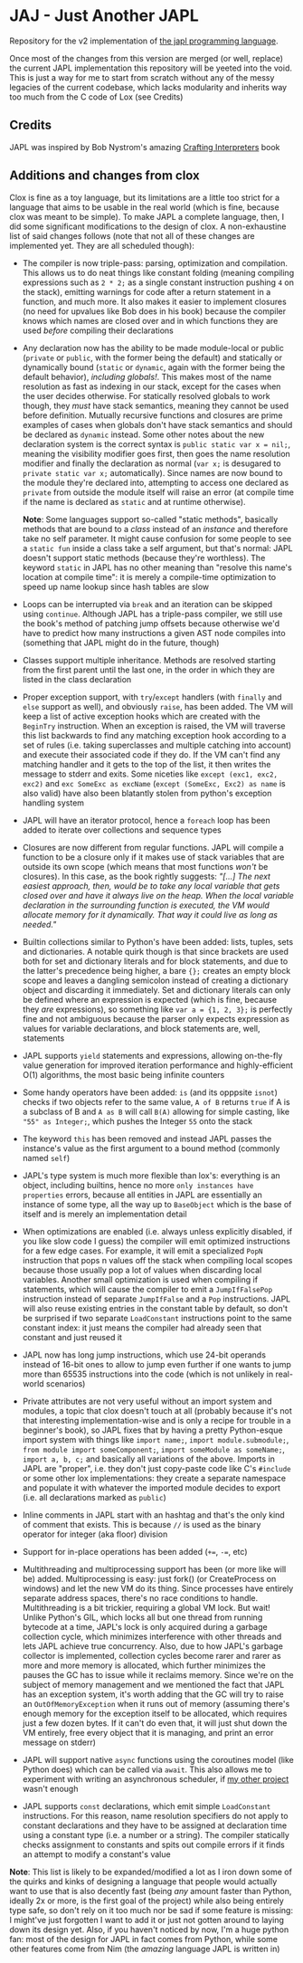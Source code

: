 # JAJ - Just Another JAPL
Repository for the v2 implementation of [the japl programming language](http://github.com/japl-lang).

Once most of the changes from this version are merged (or well, replace) the current JAPL implementation
this repository will be yeeted into the void. This is just a way for me to start from scratch without any of the messy legacies of the current codebase, which lacks modularity and inherits way too much from the C code of Lox (see Credits)

## Credits

JAPL was inspired by Bob Nystrom's amazing [Crafting Interpreters](https://craftinginterpreters.com) book

## Additions and changes from clox

Clox is fine as a toy language, but its limitations are a little too strict for a language that aims to be usable in the real world (which is fine, because clox was meant to be simple). To make JAPL a complete language, then, I did some significant modifications to the design of clox. A non-exhaustine list of said changes follows (note that not all of these changes are implemented yet. They are all scheduled though):

- The compiler is now triple-pass: parsing, optimization and compilation. This allows us to do neat things like constant folding (meaning compiling expressions such as `2 * 2;` as a single constant instruction pushing `4` on the stack), emitting warnings for code after a return statement in a function, and much more. It also makes it easier to implement closures (no need for upvalues like Bob does in his book) because the compiler knows which names are closed over and in which functions they are used _before_ compiling their declarations
- Any declaration now has the ability to be made module-local or public (`private` or `public`, with the former being the default) and statically or dynamically bound (`static` or `dynamic`, again with the former being the default behavior), _including globals!_. This makes most of the name resolution as fast as indexing in our stack, except for the cases when the user decides otherwise. For statically resolved globals to work though, they _must_ have stack semantics, meaning they cannot be used before definition. Mutually recursive functions and closures are prime examples of cases when globals don't have stack semantics and should be declared as `dynamic` instead. Some other notes about the new declaration system is the correct syntax is `public static var x = nil;`, meaning the visibility modifier goes first, then goes the name resolution modifier and finally the declaration as normal (`var x;` is desugared to `private static var x;` automatically). Since names are now bound to the module they're declared into, attempting to access one declared as `private` from outside the module itself will raise an error (at compile time if the name is declared as `static` and at runtime otherwise).

    __Note__: Some languages support so-called "static methods", basically methods that are bound to a _class_ instead of an _instance_ and therefore take no self parameter. It might cause confusion for some people to see a `static fun` inside a class take a self argument, but that's normal: JAPL doesn't support static methods (because they're worthless). The keyword `static` in JAPL has no other meaning than "resolve this name's location at compile time": it is merely a compile-time optimization to speed up name lookup since hash tables are slow

- Loops can be interrupted via `break` and an iteration can be skipped using `continue`. Although JAPL has a triple-pass compiler, we still use the book's method of patching jump offsets because otherwise we'd have to predict how many instructions a given AST node compiles into (something that JAPL might do in the future, though)
- Classes support multiple inheritance. Methods are resolved starting from the first parent until the last one, in the order in which they are listed in the class declaration
- Proper exception support, with `try`/`except` handlers (with `finally` and `else` support as well), and obviously `raise`, has been added. The VM will keep a list of active exception hooks which are created with the `BeginTry` instruction. When an exception is raised, the VM will traverse this list backwards to find any matching exception hook according to a set of rules (i.e. taking superclasses and multiple catching into account) and execute their associated code if they do. If the VM can't find any matching handler and it gets to the top of the list, it then writes the message to stderr and exits. Some niceties like `except (exc1, exc2, exc2)` and `exc SomeExc as excName` (`except (SomeExc, Exc2) as name` is also valid) have also been blatantly stolen from python's exception handling system
- JAPL will have an iterator protocol, hence a `foreach` loop has been added to iterate over collections and sequence types
- Closures are now different from regular functions. JAPL will compile a function to be a closure only if it makes use of stack variables that are outside its own scope (which means that most functions _won't_ be closures). In this case, as the book rightly suggests: _"[...] The next easiest approach, then, would be to take any local variable that gets closed over and have it always live on the heap. When the local variable declaration in the surrounding function is executed, the VM would allocate memory for it dynamically. That way it could live as long as needed."_
- Builtin collections similar to Python's have been added: lists, tuples, sets and dictionaries. A notable quirk though is that since brackets are used both for set and dictionary literals and for block statements, and due to the latter's precedence being higher, a bare `{};` creates an empty block scope and leaves a dangling semicolon instead of creating a dictionary object and discarding it immediately. Set and dictionary literals can only be defined where an expression is expected (which is fine, because they _are_ expressions), so something like `var a = {1, 2, 3};` is perfectly fine and not ambiguous because the parser only expects expression as values for variable declarations, and block statements are, well, statements
- JAPL supports `yield` statements and expressions, allowing on-the-fly value generation for improved iteration performance and highly-efficient O(1) algorithms, the most basic being infinite counters
- Some handy operators have been added: `is` (and its opppsite `isnot`) checks if two objects refer to the same value, `A of B` returns `true` if A is a subclass of B and `A as B` will call `B(A)` allowing for simple casting, like `"55" as Integer;`, which pushes the Integer `55` onto the stack
- The keyword `this` has been removed and instead JAPL passes the instance's value as the first argument to a bound method (commonly named `self`)
- JAPL's type system is much more flexible than lox's: everything is an object, including builtins, hence no more `only instances have properties` errors, because all entities in JAPL are essentially an instance of some type, all the way up to `BaseObject` which is the base of itself and is merely an implementation detail
- When optimizations are enabled (i.e. always unless explicitly disabled, if you like slow code I guess) the compiler will emit optimized instructions for a few edge cases. For example, it will emit a specialized `PopN` instruction that pops n values off the stack when compiling local scopes because those usually pop a lot of values when discarding local variables. Another small optimization is used when compiling if statements, which will cause the compiler to emit a `JumpIfFalsePop` instruction instead of separate `JumpIfFalse` and a `Pop` instructions. JAPL will also reuse existing entries in the constant table by default, so don't be surprised if two separate `LoadConstant` instructions point to the same constant index: it just means the compiler had already seen that constant and just reused it
- JAPL now has long jump instructions, which use 24-bit operands instead of 16-bit ones to allow to jump even further if one wants to jump more than 65535 instructions into the code (which is not unlikely in real-world scenarios)
- Private attributes are not very useful without an import system and modules, a topic that clox doesn't touch at all (probably because it's not that interesting implementation-wise and is only a recipe for trouble in a beginner's book), so JAPL fixes that by having a pretty Python-esque import system with things like `import name;`, `import module.submodule;`, `from module import someComponent;`, `import someModule as someName;`, `import a, b, c;` and basically all variations of the above. Imports in JAPL are "proper", i.e. they don't just copy-paste code like C's `#include` or some other lox implementations: they create a separate namespace and populate it with whatever the imported module decides to export (i.e. all declarations marked as `public`)
- Inline comments in JAPL start with an hashtag and that's the only kind of comment that exists. This is because `//` is used as the binary operator for integer (aka floor) division
- Support for in-place operations has been added (`+=`, `-=`, etc)
- Multithreading and multiprocessing support has been (or more like will be) added. Multiprocessing is easy: just fork() (or CreateProcess on windows) and let the new VM do its thing. Since processes have entirely separate address spaces, there's no race conditions to handle. Multithreading is a bit trickier, requiring a global VM lock. But wait! Unlike Python's GIL, which locks all but one thread from running bytecode at a time, JAPL's lock is only acquired during a garbage collection cycle, which minimizes interference with other threads and lets JAPL achieve true concurrency. Also, due to how JAPL's garbage collector is implemented, collection cycles become rarer and rarer as more and more memory is allocated, which further minimizes the pauses the GC has to issue while it reclaims memory. Since we're on the subject of memory management and we mentioned the fact that JAPL has an exception system, it's worth adding that the GC will try to raise an `OutOfMemoryException` when it runs out of memory (assuming there's enough memory for the exception itself to be allocated, which requires just a few dozen bytes. If it can't do even that, it will just shut down the VM entirely, free every object that it is managing, and print an error message on stderr)
- JAPL will support native `async` functions using the coroutines model (like Python does) which can be called via `await`. This also allows me to experiment with writing an asynchronous scheduler, if [my other project](https://github.com/giambio) wasn't enough
- JAPL supports `const` declarations, which emit simple `LoadConstant` instructions. For this reason, name resolution specifiers do not apply to constant declarations and they have to be assigned at declaration time using a constant type (i.e. a number or a string). The compiler statically checks assignment to constants and spits out compile errors if it finds an attempt to modify a constant's value


__Note__: This list is likely to be expanded/modified a lot as I iron down some of the quirks and kinks of designing a language that people would actually want to use that is also decently fast (being _any_ amount faster than Python, ideally 2x or more, is the first goal of the project) while also being entirely type safe, so don't rely on it too much nor be sad if some feature is missing: I might've just forgotten I want to add it or just not gotten around to laying down its design yet. Also, if you haven't noticed by now, I'm a huge python fan: most of the design for JAPL in fact comes from Python, while some other features come from Nim (the _amazing_ language JAPL is written in)
